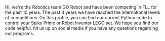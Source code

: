 Hi,
we're the Robotics team GO Robot and have been competing in FLL for the past 10 years. The past 4 years we have reached the international levels of competitions.
On this profile, you can find our current Python code to control your Spike Prime or Robot Inventor LEGO set. We hope you find our code helpful, hit us up on 
social media if you have any questions regarding our programs.
